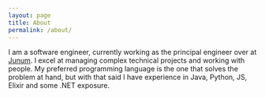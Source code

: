 ```yaml
---
layout: page
title: About
permalink: /about/
---
```


I am a software engineer, currently working as the principal engineer over at [Junum](https://junum.io). I excel at managing complex technical projects and working with people.
My preferred programming language is the one that solves the problem at hand, but with that said I have experience in Java, Python, JS, Elixir and some .NET exposure.